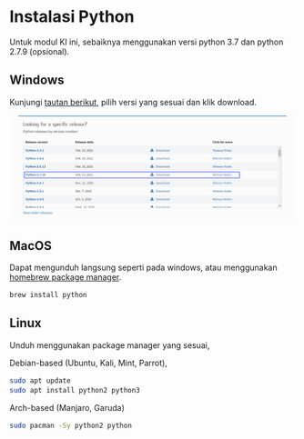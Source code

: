 # Instalasi Python

Untuk modul KI ini, sebaiknya menggunakan versi python 3.7 dan python 2.7.9 (opsional).

## Windows

Kunjungi [tautan berikut](https://www.python.org/downloads/), pilih versi yang sesuai dan klik download.

![](images/01_001.png)

## MacOS

Dapat mengunduh langsung seperti pada windows, atau menggunakan [homebrew package manager](https://brew.sh/).
```bash
brew install python
```

## Linux

Unduh menggunakan package manager yang sesuai,

Debian-based (Ubuntu, Kali, Mint, Parrot),
```bash
sudo apt update
sudo apt install python2 python3
```

Arch-based (Manjaro, Garuda)
```bash
sudo pacman -Sy python2 python
```